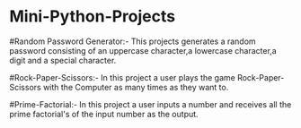 # Mini-Python-Projects
#Random Password Generator:- This projects generates a random password consisting of an uppercase character,a lowercase character,a digit and a special character.



#Rock-Paper-Scissors:- In this project a user plays the game Rock-Paper-Scissors with the Computer as many times as they want to.



#Prime-Factorial:- In this project a user inputs a number and receives all the prime factorial's of the input number as the output.
